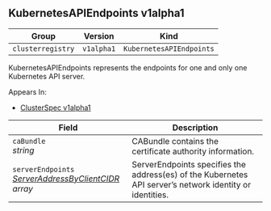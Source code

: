 ## KubernetesAPIEndpoints v1alpha1

Group        | Version     | Kind
------------ | ---------- | -----------
`clusterregistry` | `v1alpha1` | `KubernetesAPIEndpoints`



KubernetesAPIEndpoints represents the endpoints for one and only one Kubernetes API server.

<aside class="notice">
Appears In:

<ul> 
<li><a href="#clusterspec-v1alpha1">ClusterSpec v1alpha1</a></li>
</ul></aside>

Field        | Description
------------ | -----------
`caBundle`<br /> *string*    | CABundle contains the certificate authority information.
`serverEndpoints`<br /> *[ServerAddressByClientCIDR](#serveraddressbyclientcidr-v1alpha1) array*    | ServerEndpoints specifies the address(es) of the Kubernetes API server’s network identity or identities.

